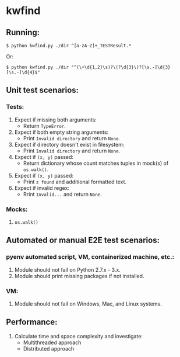 # kwfind

## Running:
```
$ python kwfind.py ./dir ^[a-zA-Z]+_TESTResult.*
```
Or:
```
$ python kwfind.py ./dir "^(\+\d{1,2}\s)?\(?\d{3}\)?[\s.-]\d{3}[\s.-]\d{4}$"
```

## Unit test scenarios:

### Tests:
  1. Expect if missing both arguments:
	  -  Return `TypeError`.
  2. Expect if both empty string arguments:
	  - Print  `Invalid directory` and return `None`.
  3. Expect if directory doesn't exist in filesystem:
	  - Print `Invalid directory` and return `None`.
  4. Expect if `(x, y)` passed:
	  - Return dictionary whose count matches tuples in mock(s) of `os.walk()`.
  5. Expect if `(x, y)` passed:
	  - Print `z found` and additional formatted text.
  6. Expect if invalid regex:
	  - Rrint `Invalid...` and return `None`.

### Mocks:
1. `os.walk()`

## Automated or manual E2E test scenarios:
### pyenv automated script, VM, containerized machine, etc.:
  1. Module should not fail on Python 2.7.x - 3.x.
  2. Module should print missing packages if not installed.

### VM:
  1. Module should not fail on Windows, Mac, and Linux systems.

## Performance:
  1. Calculate time and space complexity and investigate:
	  - Multithreaded approach
	  - Distributed approach
